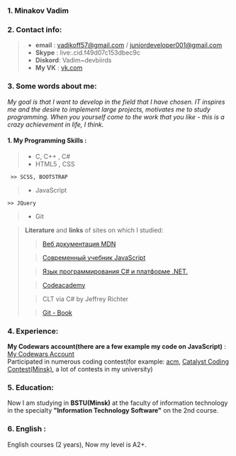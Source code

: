 ### 1. Minakov Vadim
### 2. Contact info:
>  - **email** : vadikoff57@gmail.com / juniordeveloper001@gmail.com
>  - **Skype** : live:.cid.f49d07c153dbec9c
>  - **Diskord**: Vadim~devbiirds
>  - **My VK** : [vk.com](https://vk.com/jackpotboy)
### 3. Some words about me: 
*My goal is that I want to develop in the field that I have chosen. IT inspires me and the desire to implement large projects, motivates me to study programming. When you yourself come to the work that you like - this is a crazy achievement in life, I think.*
#### 1. My Programming Skills : 
> - C, C++ , C#
> - HTML5 , CSS
>
     >> SCSS, BOOTSTRAP
> - JavaScript
>
    >> JQuery
> - Git

> **Literature** and **links** of sites on which I studied:
   >> [Веб документация MDN](https://developer.mozilla.org/ru/)
>
   >>[Современный учебник JavaScript](https://learn.javascript.ru)
> 
  >>[Язык программирования C# и платформе .NET.](https://metanit.com/sharp/)
> 
  >>[Codeacademy](https://www.codecademy.com/profiles/vadimminakov0011)
>
  >> CLT via C# by Jeffrey Richter
>
 >>[Git - Book](https://git-scm.com/book/en/v2) 
 
### 4. Experience:
**My Codewars account(there are a few example my code on JavaScript)** : [My Codewars Account](https://www.codewars.com/users/whitebird)  
Participated in numerous coding contest(for example: [acm](https://icpc.baylor.edu), [Catalyst Coding Contest(Minsk)](https://register.codingcontest.org), a lot of contests in my university)
### 5. Education:
Now I am studying in **BSTU(Minsk)** at the faculty of information technology in the specialty **"Information Technology Software"** on the 2nd course.
### 6. English :
 English courses (2 years), Now my level is A2+. 
